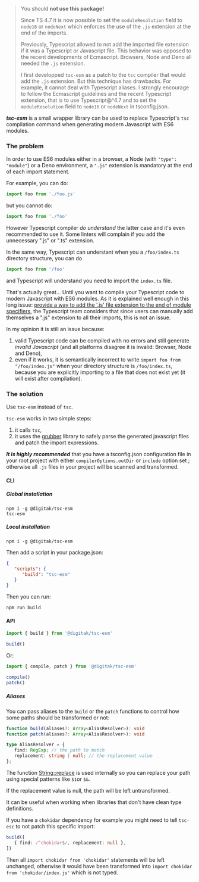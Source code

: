 > You should **not use this package!**
>
> Since TS 4.7 it is now possible to set the `moduleResolution` field to `node16` or `nodeNext` which enforces the use of the `.js` extension at the end of the imports.
>
> Previously, Typescript allowed to not add the imported file extension if it was a Typescript or Javascript file. This behavior was opposed to the recent developments of Ecmascript. Browsers, Node and Deno all needed the `.js` extension.
>
> I first developped `tsc-esm` as a patch to the `tsc` compiler that would add the `.js` extension. But this technique has drawbacks. For example, it cannot deal with Typescript aliases. I strongly encourage to follow the Ecmascript guidelines and the recent Typescript extension, that is to use Typescript@^4.7 and to set the `moduleResolution` field to `node16` or `nodeNext` in tsconfig.json.

***tsc-esm*** is a small wrapper library can be used to replace Typescript's `tsc` compilation command when generating modern Javascript with ES6 modules.

### The problem

In order to use ES6 modules either in a browser, a Node (with `"type": "module"`) or a Deno environment, a `".js"` extension is mandatory at the end of each import statement.

For example, you can do:

```ts
import foo from './foo.js'
```

but you cannot do:


```ts
import foo from './foo'
```

However Typescript compiler *do understand* the latter case and it's even recommended to use it. Some linters will complain if you add the unnecessary ".js" or ".ts" extension.

In the same way, Typescript can understant when you a `/foo/index.ts` directory structure, you can do

```ts
import foo from '/foo'
```

and Typescript will understand you need to import the `index.ts` file.

That's actually great... Until you want to compile your Typescript code to modern Javascript with ES6 modules. As it is explained well enough in this long issue: [provide a way to add the '.js' file extension to the end of module specifiers](https://github.com/microsoft/TypeScript/issues/16577), the Typescript team considers that since users can manually add themselves a ".js" extension to all their imports, this is not an issue.

In my opinion it is still an issue because:

1. valid Typescript code can be compiled with no errors and still generate *invalid Javascript* (and all platforms disagree it is invalid: Browser, Node and Deno),
2. even if it works, it is semantically incorrect to write `import foo from "/foo/index.js"` when your directory structure is `/foo/index.ts`, because you are explicitly importing to a file that does not exist yet (it will exist after compilation).

### The solution

Use `tsc-esm` instead of `tsc`.

`tsc-esm` works in two simple steps:

1. it calls `tsc`,
2. it uses the [grubber](https://www.npmjs.com/package/@digitak/grubber) library to safely parse the generated javascript files and patch the import expressions.

***It is highly recommended*** that you have a tsconfig.json configuration file in your root project with either `compilerOptions.outDir` or `include` option set ; otherwise all `.js` files in your project will be scanned and transformed.

#### CLI

##### Global installation

```
npm i -g @digitak/tsc-esm
tsc-esm
```

##### Local installation

```
npm i -g @digitak/tsc-esm
```

Then add a script in your package.json:

```json
{
   "scripts": {
      "build": "tsc-esm"
   }
}
```

Then you can run:

```
npm run build
```

#### API

```ts
import { build } from '@digitak/tsc-esm'

build()
```

Or:

```ts
import { compile, patch } from '@digitak/tsc-esm'

compile()
patch()
```

##### Aliases

You can pass aliases to the `build` or the `patch` functions to control how some paths should be transformed or not:

```ts
function build(aliases?: Array<AliasResolver>): void
function patch(aliases?: Array<AliasResolver>): void

type AliasResolver = {
   find: RegExp; // the path to match
   replacement: string | null; // the replacement value
};
```

The function [String::replace](https://developer.mozilla.org/en-US/docs/Web/JavaScript/Reference/Global_Objects/String/replace) is used internally so you can replace your path using special patterns like `$1`or `$&`.

If the replacement value is null, the path will be left untransformed.

It can be useful when working when libraries that don't have clean type definitions.

If you have a `chokidar` dependency for example you might need to tell `tsc-esc` to not patch this specific import:

```ts
build([
   { find: /^chokidar$/, replacement: null },
])
```

Then all `import chokidar from 'chokidar'` statements will be left unchanged, otherwise it would have been transformed into `import chokidar from 'chokidar/index.js'` which is not typed.
